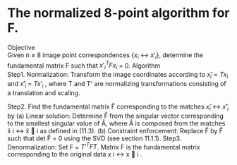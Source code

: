 # The normalized 8-point algorithm for F.
Objective\
Given n ≥ 8 image point correspondences {$x_i$ ↔ $x'_i$}, determine the fundamental matrix F
such that $x'^T_iFx_i$ = 0.
Algorithm\
Step1. Normalization: Transform the image coordinates according to $x̂_i = Tx_i$ and $x̂'_i$ =
$Tx'_i$ , where T and T' are normalizing transformations consisting of a translation and
scaling.

Step2. Find the fundamental matrix F̂ corresponding to the matches $x̂_i$ ↔ $x̂'_i$ by
(a) Linear solution: Determine F̂ from the singular vector corresponding to the
smallest singular value of Â, where Â is composed from the matches x̂ i ↔ x̂  i
as defined in (11.3).
(b) Constraint enforcement: Replace F̂ by F̂ such that det F̂ = 0 using the SVD
(see section 11.1.1).
Step3. Denormalization: Set F = $T'^TF̂T$. Matrix F is the fundamental matrix corresponding
to the original data x i ↔ x  i .